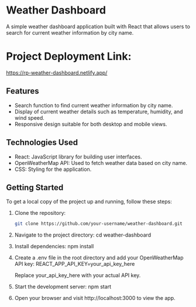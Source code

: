 # Weather Dashboard

A simple weather dashboard application built with React that allows users to search for current weather information by city name.

# Project Deployment Link: 
https://rp-weather-dashboard.netlify.app/

## Features

- Search function to find current weather information by city name.
- Display of current weather details such as temperature, humidity, and wind speed.
- Responsive design suitable for both desktop and mobile views.

## Technologies Used

- React: JavaScript library for building user interfaces.
- OpenWeatherMap API: Used to fetch weather data based on city name.
- CSS: Styling for the application.

## Getting Started

To get a local copy of the project up and running, follow these steps:

1. Clone the repository:

   ```bash
   git clone https://github.com/your-username/weather-dashboard.git
   
2. Navigate to the project directory:
   cd weather-dashboard
   
3. Install dependencies:
   npm install

4. Create a .env file in the root directory and add your OpenWeatherMap API key:
   REACT_APP_API_KEY=your_api_key_here
   
   Replace your_api_key_here with your actual API key.

6. Start the development server:
   npm start

7. Open your browser and visit http://localhost:3000 to view the app.
